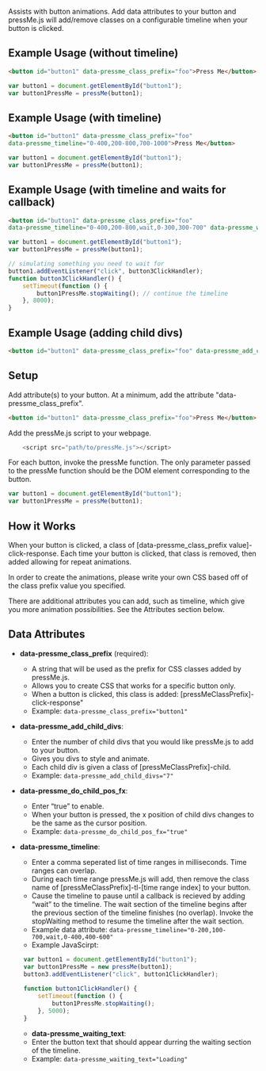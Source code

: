 Assists with button animations. Add data attributes to your button and pressMe.js will add/remove classes on a configurable timeline when your button is clicked.

## Example Usage (without timeline)

```html
<button id="button1" data-pressme_class_prefix="foo">Press Me</button>
```
```javascript
var button1 = document.getElementById("button1");
var button1PressMe = pressMe(button1);
```
## Example Usage (with timeline)

```html
<button id="button1" data-pressme_class_prefix="foo" 
data-pressme_timeline="0-400,200-800,700-1000">Press Me</button>
```
```javascript
var button1 = document.getElementById("button1");
var button1PressMe = pressMe(button1);
```

## Example Usage (with timeline and waits for callback)

```html
<button id="button1" data-pressme_class_prefix="foo" 
data-pressme_timeline="0-400,200-800,wait,0-300,300-700" data-pressme_waiting_text="Loading">Press Me</button>
```
```javascript
var button1 = document.getElementById("button1");
var button1PressMe = pressMe(button1);

// simulating something you need to wait for
button1.addEventListener("click", button3ClickHandler);
function button3ClickHandler() {
    setTimeout(function () {
        button1PressMe.stopWaiting(); // continue the timeline
    }, 8000);
}
```

## Example Usage (adding child divs)

```html
<button id="button1" data-pressme_class_prefix="foo" data-pressme_add_child_divs="3" data-pressme_do_child_pos_fx="true">Press Me</button>
```

## Setup
Add attribute(s) to your button. At a minimum, add the attribute "data-pressme_class_prefix".
```html
<button id="button1" data-pressme_class_prefix="foo">Press Me</button>
```

Add the pressMe.js script to your webpage.
```javascript
    <script src="path/to/pressMe.js"></script>
```
For each button, invoke the pressMe function. The only parameter passed to the pressMe function should be the DOM element corresponding to the button.
```javascript
var button1 = document.getElementById("button1");
var button1PressMe = pressMe(button1);
```

## How it Works
When your button is clicked, a class of [data-pressme_class_prefix value]-click-response. Each time your button is clicked, that class is removed, then added allowing for repeat animations. 

 In order to create the animations, please write your own CSS based off of the class prefix value you specified.

There are additional attributes you can add, such as timeline, which give you more animation possibilities. See the Attributes section below.

## Data Attributes

* **data-pressme_class_prefix** (required):  
    * A string that will be used as the prefix for CSS classes added by pressMe.js. 
    * Allows you to create CSS that works for a specific button only. 
    * When a button is clicked, this class is added: [pressMeClassPrefix]-click-response"
    * Example: `data-pressme_class_prefix="button1"`

* **data-pressme_add_child_divs**: 
  * Enter the number of child divs that you would like pressMe.js to add to your button. 
  * Gives you divs to style and animate. 
  * Each child div is given a class of [pressMeClassPrefix]-child.
  * Example: `data-pressme_add_child_divs="7"`

* **data-pressme_do_child_pos_fx**: 
  * Enter &ldquo;true&rdquo; to enable.
  * When your button is pressed, the x position of child divs changes to be the same as the cursor position.
  * Example: `data-pressme_do_child_pos_fx="true"`

 * **data-pressme_timeline**: 
   * Enter a comma seperated list of time ranges in milliseconds. Time ranges can overlap.
   * During each time range pressMe.js will add, then remove the class name of [pressMeClassPrefix]-tl-[time range index] to your button.
   * Cause the timeline to pause until a callback is recieved by adding &ldquo;wait&rdquo; to the timeline. The wait section of the timeline begins after the previous section of the timeline finishes (no overlap). Invoke the stopWaiting method to resume the timeline after the wait section.
   * Example data attribute: `data-pressme_timeline="0-200,100-700,wait,0-400,400-600"`
   * Example JavaScirpt:
   ```javascript
    var button1 = document.getElementById("button1");
    var button1PressMe = new pressMe(button1);
    button3.addEventListener("click", button1ClickHandler);
    
    function button1ClickHandler() {
        setTimeout(function () {
            button1PressMe.stopWaiting();
        }, 5000);
    }
   ```
    * **data-pressme_waiting_text**: 
   * Enter the button text that should appear durring the waiting section of the timeline.
   * Example: `data-pressme_waiting_text="Loading"`